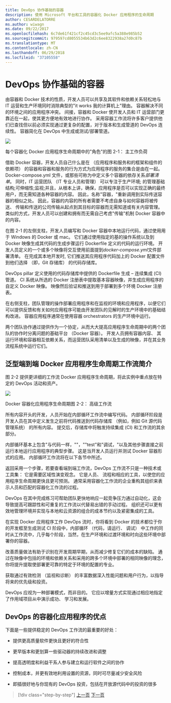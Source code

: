 ```yaml
---
title: DevOps 协作基础的容器
description: 使用 Microsoft 平台和工具的容器化 Docker 应用程序的生命周期
author: CESARDELATORRE
ms.author: wiwagn
ms.date: 09/22/2017
ms.openlocfilehash: 6c7de61f421cf2c45cd3c5ee9afc5a388e985b52
ms.sourcegitcommit: 979597cd8055534b63d2c6ee8322938a27d0c87b
ms.translationtype: MT
ms.contentlocale: zh-CN
ms.lasthandoff: 06/29/2018
ms.locfileid: "37105558"
---
```

# <a name="containers-as-the-foundation-for-devops-collaboration"></a>DevOps 协作基础的容器

由容器和 Docker 技术的性质，开发人员可以共享及其软件和依赖关系轻松地与 IT 运营和生产环境同时消除典型的"it works 我的计算机上"理由。 容器解决不同的环境之间的应用程序冲突。 间接，容器和 Docker 使开发人员和 IT 运营部门更靠近在一起，使其更方便地有效地进行协作。 采用容器工作流将许多客户提供他们已查找但以前必须实现通过更复杂的配置，对于版本和生成管道的 DevOps 连续性。 容器简化在 DevOps 中生成或测试/部署管道。

![](./media/image1.png)

每个容器化 Docker 应用程序生命周期中的"角色"的图 2-1： 主工作负荷

借助 Docker 容器，开发人员自己什么是在 （应用程序和服务和的框架和组件的依赖项） 的容器和容器和服务的行为方式为应用程序的服务的集合是由在一起。 Docker-compose.yml 文件，或那些可称为中定义多个容器的依存关系*部署清单*。 同时，IT 运营团队 （IT 专业人员和管理） 可以专注于生产环境; 的管理基础结构;可伸缩性;监视;并且，从根本上讲，确保，应用程序是否可以实现正确的最终用户，而无需知道各种容器的内容。 因此，名称"容器，"重新调用到实际传送容器的相似之处。 因此，容器的内容的所有者需要不考虑自身与如何容器将被传送、 传输和传送的公司传输从起点到其目标的容器而无需知道或有关内容管理。 类似的方式，开发人员可以创建和拥有而无需自己考虑"传输"机制 Docker 容器中的内容。

在图 2-1 的左侧支柱，开发人员编写和 Docker 容器中本地运行代码，通过使用用于 Windows 的 Docker 或 mac。 它们通过使用指定的基的操作系统以及到 Docker 映像生成其代码的生成步骤运行 Dockerfile 定义的代码的运行环境。 开发人员定义的一个或多个映像将交互使用前面提到*docker-compose.yml*文件部署清单。 在完成其本地开发时, 它们推送其应用程序代码加上的 Docker 配置文件到他们选择 （即，Git 存储库） 的代码存储库。

DevOps pillar 定义使用的代码存储库中提供的 Dockerfile 生成 – 连续集成 (CI) 管道。 CI 系统从所选的 Docker 注册表中提取基本容器映像，并生成应用程序的自定义 Docker 映像。 映像然后验证和推送到用于部署到多个环境 Docker 注册表。

在右侧支柱，团队管理的操作部署应用程序和在监视的环境和应用程序，以便它们可以提供反馈和有关如何应用程序可能由开发团队的见解时的生产环境中的基础结构改进。 容器应用程序通常在使用容器 orchestrators 的生产环境中运行。

两个团队协作通过提供作为一个协定，从而大大提高应用程序生命周期中的两个团队的协作时分离问题的基础平台 （Docker 容器）。 开发人员拥有容器内容、 其运行环境和容器相互依赖关系，而运营团队采用清单以及生成的映像，并在其业务流程系统中运行它们。

## <a name="introduction-to-a-generic-end-to-end-docker-application-life-cycle-workflow"></a>泛型端到端 Docker 应用程序生命周期工作流简介

图 2-2 提供更详细的工作流 Docker 应用程序生命周期，将此实例中重点放在特定的 DevOps 活动和资产。

![](./media/image2.png)

Docker 容器化应用程序生命周期图 2-2： 高级工作流

所有内容开头的开发，人员开始在内部循环工作流中编写代码。 内部循环阶段是开发人员在其中定义发生之前将代码推送到代码存储库 （例如，例如 Git 源代码管理系统） 的所有内容。 提交后，存储库中将触发持续集成 (CI) 和工作流的其余部分。

内部循环基本上包含"与代码一样，""，""test"和"调试，"以及其他步骤直接之前运行本地运行应用程序的典型步骤。 这是当开发人员运行并测试 Docker 容器形式的应用。 内部循环工作流将在以下各节中所述。

返回采用一个步骤，若要查看端到端工作流，DevOps 工作流不只是一种技术或工具集： 它是需要区域性演变观念。 它是人员、 流程和相应的工具，以使您的应用程序生命周期更快且更可预测。 通常采用容器化工作流的企业重构其组织来表示人员和匹配的容器化工作流的过程。

DevOps 在其中完成练习可帮助团队更快地响应一起竞争压力通过自动化，这会导致提高可跟踪性和可重复的工作流以代替易出错的手动过程。 组织还可以更有效地管理环境并实现与本地和云资源的组合的成本节约以及紧密集成的工具。

在实现 Docker 应用程序工作 DevOps 流时，你将看到 Docker 的技术都位于你的开发框至生成测试 CI 阶段中，内部循环 （代码，请运行、 调试） 中工作的同时从工作流中，几乎每个阶段，当然，在生产环境和过渡环境和时向这些环境中部署你的容器。

改善质量做法有助于识别在开发周期早期，从而减少修复它们的成本的缺陷。 通过在映像中包括的环境和依赖关系和采用的跨多个环境中部署的相同映像的理念，你将提升提取使部署更可靠的特定于环境的配置的专业。

获取通过有效检测 （监视和诊断） 的丰富数据深入性能问题和用户行为，以指导将来的优先级和投资。

DevOps 应视为一种部署模式，而非目的。 它应以增量方式实现通过相应地指定了作用域项目从中演示成功、 学习和发展。

## <a name="benefits-of-devops-for-containerized-applications"></a>DevOps 的容器化应用程序的优点

下面是一些提供稳定的 DevOps 工作流的最重要的好处：

-   提供更高质量软件更快且更好的符合性

-   更早版本和更划算一些驱动器的持续改进和调整

-   提高透明度和利益干系人参与建立和运行软件之间的协作

-   控制成本，并更有效地利用设置的资源，同时可尽量减少安全风险

-   即插很好地与你现有的 DevOps 投资，包括在开放源代码中的投资的很多

>[!div class="step-by-step"]
[上一页](index.md)
[下一页](../Microsoft-platform-tools-containerized-apps/index.md)
